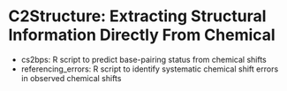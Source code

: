 # C2Structure: Extracting Structural Information Directly From Chemical
  
- cs2bps: R script to predict base-pairing status from chemical shifts
- referencing_errors: R script to identify systematic chemical shift errors in observed chemical shifts



